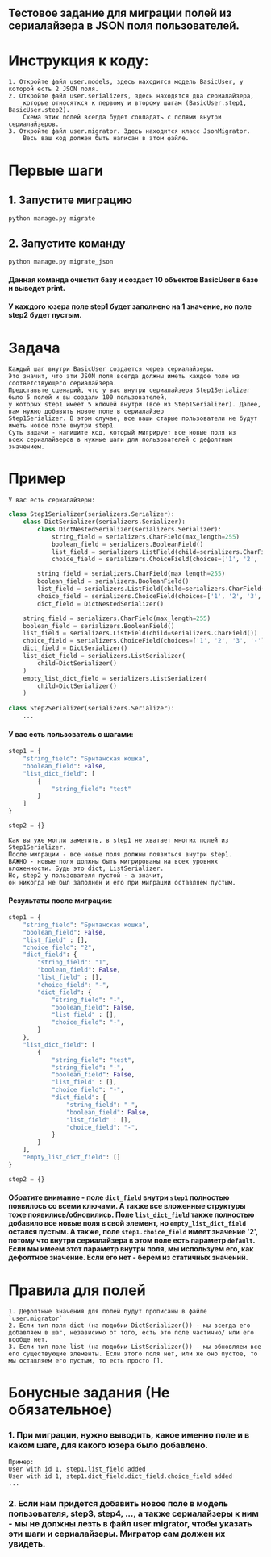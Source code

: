 ## Тестовое задание для миграции полей из сериалайзера в JSON поля пользователей.

# Инструкция к коду:
    1. Откройте файл user.models, здесь находится модель BasicUser, у которой есть 2 JSON поля.
    2. Откройте файл user.serializers, здесь находятся два сериалайзера,
        которые относяткся к первому и второму шагам (BasicUser.step1, BasicUser.step2).
        Схема этих полей всегда будет совпадать с полями внутри сериалайзеров.
    3. Откройте файл user.migrator. Здесь находится класс JsonMigrator.
        Весь ваш код должен быть написан в этом файле.

# Первые шаги

## 1. Запустите миграцию
    python manage.py migrate

## 2. Запустите команду
    python manage.py migrate_json

#### Данная команда очистит базу и создаст 10 объектов BasicUser в базе и выведет print. 
#### У каждого юзера поле step1 будет заполнено на 1 значение, но поле step2 будет пустым.


# Задача

    Каждый шаг внутри BasicUser создается через сериалайзеры. 
    Это значит, что эти JSON поля всегда должны иметь каждое поле из соответствующего сериалайзера.
    Представьте сценарий, что у вас внутри сериалайзера Step1Serializer было 5 полей и вы создали 100 пользователей,
    у которых step1 имеет 5 ключей внутри (все из Step1Serializer). Далее, вам нужно добавить новое поле в сериалайзер
    Step1Serializer. В этом случае, все ваши старые пользователи не будут иметь новое поле внутри step1.
    Суть задачи - напишите код, который мигрирует все новые поля из
    всех сериалайзеров в нужные шаги для пользователей c дефолтным значением.
    
# Пример
    У вас есть сериалайзеры:
    
``` python
class Step1Serializer(serializers.Serializer):
    class DictSerializer(serializers.Serializer):
        class DictNestedSerializer(serializers.Serializer):
            string_field = serializers.CharField(max_length=255)
            boolean_field = serializers.BooleanField()
            list_field = serializers.ListField(child=serializers.CharField())
            choice_field = serializers.ChoiceField(choices=['1', '2', '3', '-'])

        string_field = serializers.CharField(max_length=255)
        boolean_field = serializers.BooleanField()
        list_field = serializers.ListField(child=serializers.CharField())
        choice_field = serializers.ChoiceField(choices=['1', '2', '3', '-'])
        dict_field = DictNestedSerializer()

    string_field = serializers.CharField(max_length=255)
    boolean_field = serializers.BooleanField()
    list_field = serializers.ListField(child=serializers.CharField())
    choice_field = serializers.ChoiceField(choices=['1', '2', '3', '-'], default="2")
    dict_field = DictSerializer()
    list_dict_field = serializers.ListSerializer(
        child=DictSerializer()
    )
    empty_list_dict_field = serializers.ListSerializer(
        child=DictSerializer()
    )
  
class Step2Serializer(serializers.Serializer):
    ...
```

#### У вас есть пользователь с шагами:

``` python
step1 = {
    "string_field": "Британская кошка",
    "boolean_field": False,
    "list_dict_field": [
        {
            "string_field": "test"
        }
    ]
}

step2 = {}
```

    Как вы уже могли заметить, в step1 не хватает многих полей из Step1Serializer. 
    После миграции - все новые поля должны появиться внутри step1.
    ВАЖНО - новые поля должны быть мигрированы на всех уровнях вложенности. Будь это dict, ListSerializer.
    Но, step2 у пользователя пустой - а значит,
    он никогда не был заполнен и его при миграции оставляем пустым.


#### Результаты после миграции:

``` python
step1 = {
    "string_field": "Британская кошка",
    "boolean_field": False,
    "list_field" : [],
    "choice_field": "2",
    "dict_field": {
        "string_field": "1",
        "boolean_field": False,
        "list_field" : [],
        "choice_field": "-",
        "dict_field": {
            "string_field": "-",
            "boolean_field": False,
            "list_field" : [],
            "choice_field": "-",
        }
    },
    "list_dict_field": [
        {
            "string_field": "test",
            "string_field": "-",
            "boolean_field": False,
            "list_field" : [],
            "choice_field": "-",
            "dict_field": {
                "string_field": "-",
                "boolean_field": False,
                "list_field" : [],
                "choice_field": "-",
            }
        }
    ],
    "empty_list_dict_field": []
}

step2 = {}
```

#### Обратите внимание - поле `dict_field` внутри `step1` полностью появилось со всеми ключами. А также все вложенные структуры тоже появились/обновились.  Поле `list_dict_field` также полностью добавило все новые поля в свой элемент, но `empty_list_dict_field`  остался пустым. А также, поле `step1.choice_field` имеет значение '2', потому что внутри сериалайзера в этом поле есть параметр `default`. Если мы имеем этот параметр внутри поля, мы используем его, как дефолтное значение. Если его нет - берем из статичных значений.

# Правила для полей
    1. Дефолтные значения для полей будут прописаны в файле `user.migrator`
    2. Если тип поля dict (на подобии DictSerializer()) - мы всегда его добавляем в шаг, независимо от того, есть это поле частично/ или его вообще нет.
    3. Если тип поле list (на подобии ListSerializer()) - мы обновляем все его существующие элементы. Если этого поля нет, или же оно пустое, то мы оставляем его пустым, то есть просто [].


# Бонусные задания (Не обязательное)

### 1. При миграции, нужно выводить, какое именно поле и в каком шаге, для какого юзера было добавлено.
    Пример: 
    User with id 1, step1.list_field added
    User with id 1, step1.dict_field.dict_field.choice_field added 
    ...
### 2. Если нам придется добавить новое поле в модель пользователя, step3, step4, ..., а также сериалайзеры к ним - мы не должны лезть в файл user.migrator, чтобы указать эти шаги и сериалайзеры. Мигратор сам должен их увидеть.
